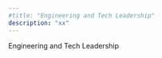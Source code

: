 ```yaml
---
#title: "Engineering and Tech Leadership"
description: "xx"
---
```

Engineering and Tech Leadership

